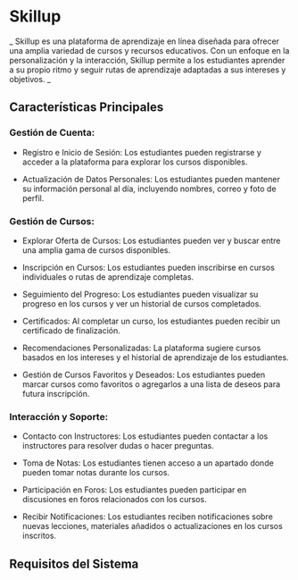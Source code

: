 # Skillup
_ Skillup es una plataforma de aprendizaje en línea diseñada para ofrecer una amplia variedad de cursos y recursos educativos. Con un enfoque en la personalización y la interacción, Skillup permite a los estudiantes aprender a su propio ritmo y seguir rutas de aprendizaje adaptadas a sus intereses y objetivos. _

## Características Principales

### Gestión de Cuenta:

* Registro e Inicio de Sesión: Los estudiantes pueden registrarse y acceder a la plataforma para explorar los cursos disponibles.

* Actualización de Datos Personales: Los estudiantes pueden mantener su información personal al día, incluyendo nombres, correo y foto de perfil.

### Gestión de Cursos:

* Explorar Oferta de Cursos: Los estudiantes pueden ver y buscar entre una amplia gama de cursos disponibles.

* Inscripción en Cursos: Los estudiantes pueden inscribirse en cursos individuales o rutas de aprendizaje completas.

* Seguimiento del Progreso: Los estudiantes pueden visualizar su progreso en los cursos y ver un historial de cursos completados.

* Certificados: Al completar un curso, los estudiantes pueden recibir un certificado de finalización.

* Recomendaciones Personalizadas: La plataforma sugiere cursos basados en los intereses y el historial de aprendizaje de los estudiantes.

* Gestión de Cursos Favoritos y Deseados: Los estudiantes pueden marcar cursos como favoritos o agregarlos a una lista de deseos para futura inscripción.

### Interacción y Soporte:

* Contacto con Instructores: Los estudiantes pueden contactar a los instructores para resolver dudas o hacer preguntas.

* Toma de Notas: Los estudiantes tienen acceso a un apartado donde pueden tomar notas durante los cursos.

* Participación en Foros: Los estudiantes pueden participar en discusiones en foros relacionados con los cursos.

* Recibir Notificaciones: Los estudiantes reciben notificaciones sobre nuevas lecciones, materiales añadidos o actualizaciones en los cursos inscritos.


## Requisitos del Sistema

